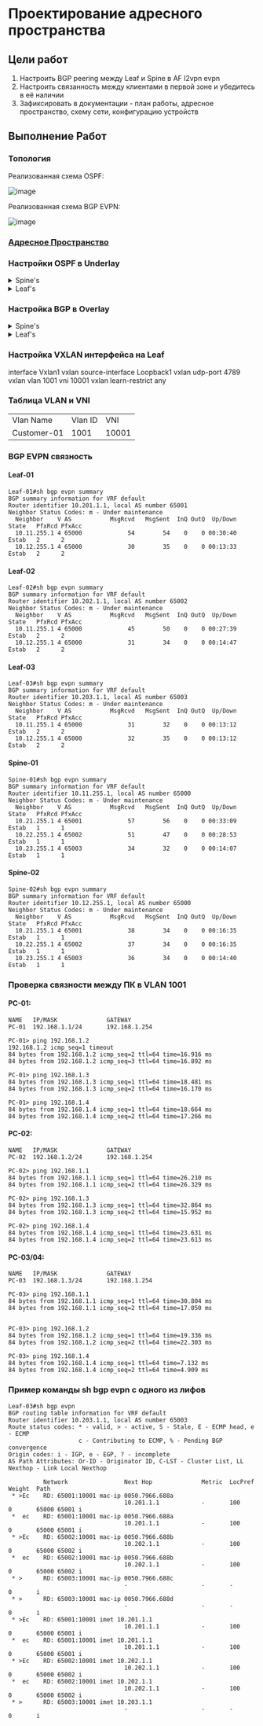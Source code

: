 # Проектирование адресного пространства

## Цели работ

1. Настроить BGP peering между Leaf и Spine в AF l2vpn evpn
2. Настроить связанность между клиентами в первой зоне и убедитесь в её наличии
3. Зафиксировать в документации - план работы, адресное пространство, схему сети, конфигурацию устройств

## Выполнение Работ

### Топология

Реализованная схема OSPF:

![image](./MyScheme_OSPF.png)



Реализованная схема BGP EVPN:

![image](./MyScheme_BGP_EVPN.png)



### [Адресное Пространство](/Lab01/README.md#%D0%B0%D0%B4%D1%80%D0%B5%D1%81%D0%BD%D0%BE%D0%B5-%D0%BF%D1%80%D0%BE%D1%81%D1%82%D1%80%D0%B0%D0%BD%D1%81%D1%82%D0%B2%D0%BE)

### Настройки OSPF в Underlay

<details>
<summary>Spine's</summary>
<br>
router ospf 1 <br>
   router-id 10.1X.255.1 <br>
   passive-interface default <br>
   no passive-interface Ethernet1 <br>
   no passive-interface Ethernet2 <br>
   no passive-interface Ethernet3 <br>
   redistribute connected route-map RM_OSPF_OUT <br>
   max-lsa 12000 <br>
<br>
interface Ethernet1 <br>
   description --- Leaf-01 --- <br>
   ip ospf neighbor bfd <br>
   ip ospf network point-to-point <br>
   ip ospf area 0.0.0.10 <br>
<br>
interface Ethernet2 <br>
   description --- Leaf-02 --- <br>
   ip ospf neighbor bfd <br>
   ip ospf network point-to-point <br>
   ip ospf area 0.0.0.10 <br>
<br>
interface Ethernet3 <br>
   description --- Leaf-03 --- <br>
   ip ospf neighbor bfd <br>
   ip ospf network point-to-point <br>
   ip ospf area 0.0.0.10 <br>
<br>
route-map RM_OSPF_OUT permit 1 <br>
   match ip address prefix-list PL_OSPF_OUT <br>
<br>
ip prefix-list PL_OSPF_OUT seq 10 permit 10.1X.255.1/32<br>
Где X номер Spine коммутатора в схеме <br>
</details>
<details>
<summary>Leaf's</summary>
<br>
router bgp 65099 <br>
   maximum-paths 4 ecmp 64 <br>
   neighbor SPINE_GROUP peer group <br>
   neighbor SPINE_GROUP remote-as 65099 <br>
   neighbor SPINE_GROUP bfd <br>
   neighbor SPINE_GROUP route-map RM_BGP_IN in <br>
   neighbor SPINE_GROUP route-map RM_BGP_OUT out <br>
   neighbor 10.1X.1.1 peer group SPINE_GROUP <br>
   neighbor 10.1X.1.1 peer group SPINE_GROUP <br>
   network 10.2Y.255.1/32 <br>
<br>
Где X номер Spine коммутатора в схеме <br>
Где Y номер Leaf коммутатора в схеме <br>
</details>

### Настройка BGP в Overlay

<details>
    <summary>Spine's</summary>
    <br>
    router bgp 65000<br>
     maximum-paths 2 ecmp 64<br>
   neighbor EVPN peer group<br>
   neighbor EVPN update-source Loopback0<br>
   neighbor EVPN ebgp-multihop 3<br>
   neighbor EVPN send-community extended<br>
   neighbor EVPN maximum-routes 12000 warning-only<br>
   neighbor 10.21.255.1 peer group EVPN<br>
   neighbor 10.21.255.1 remote-as 65001<br>
   neighbor 10.22.255.1 peer group EVPN<br>
   neighbor 10.22.255.1 remote-as 65002<br>
   neighbor 10.23.255.1 peer group EVPN<br>
   neighbor 10.23.255.1 remote-as 65003<br>
   !<br>
   address-family evpn<br>
      neighbor EVPN activate<br>
</details>

<details>
    <summary>Leaf's</summary>
    router bgp 6500Y<br>
    maximum-paths 2 ecmp 64<br>
   neighbor EVPN peer group<br>
   neighbor EVPN remote-as 65000<br>
   neighbor EVPN update-source Loopback0<br>
   neighbor EVPN ebgp-multihop 3<br>
   neighbor EVPN send-community extended<br>
   neighbor EVPN maximum-routes 12000 warning-only<br>
   neighbor 10.11.255.1 peer group EVPN<br>
   neighbor 10.12.255.1 peer group EVPN<br>
   !<br>
   vlan 1001<br>
      rd 6500Y:10001<br>
      route-target both 1001:10001<br>
      redistribute learned<br>
   !<br>
   address-family evpn<br>
      neighbor EVPN activate<br>
   !<br>
   address-family ipv4<br>
      network 10.20Y.1.1/32<br><br>
    Где Y номер Leaf в схеме<br>
</details>


### Настройка VXLAN интерфейса на Leaf

interface Vxlan1
   vxlan source-interface Loopback1
   vxlan udp-port 4789
   vxlan vlan 1001 vni 10001
   vxlan learn-restrict any

### Таблица VLAN и VNI

<table><tr><td>Vlan Name</td><td>Vlan ID</td><td>VNI</td><tr><td>Customer-01</td><td>1001</td><td>10001</td></table>

### BGP EVPN связность

#### Leaf-01

~~~
Leaf-01#sh bgp evpn summary
BGP summary information for VRF default
Router identifier 10.201.1.1, local AS number 65001
Neighbor Status Codes: m - Under maintenance
  Neighbor    V AS           MsgRcvd   MsgSent  InQ OutQ  Up/Down State   PfxRcd PfxAcc
  10.11.255.1 4 65000             54        54    0    0 00:30:40 Estab   2      2
  10.12.255.1 4 65000             30        35    0    0 00:13:33 Estab   2      2
~~~

#### Leaf-02

~~~
Leaf-02#sh bgp evpn summary
BGP summary information for VRF default
Router identifier 10.202.1.1, local AS number 65002
Neighbor Status Codes: m - Under maintenance
  Neighbor    V AS           MsgRcvd   MsgSent  InQ OutQ  Up/Down State   PfxRcd PfxAcc
  10.11.255.1 4 65000             45        50    0    0 00:27:39 Estab   2      2
  10.12.255.1 4 65000             31        34    0    0 00:14:47 Estab   2      2
~~~

#### Leaf-03

~~~
Leaf-03#sh bgp evpn summary
BGP summary information for VRF default
Router identifier 10.203.1.1, local AS number 65003
Neighbor Status Codes: m - Under maintenance
  Neighbor    V AS           MsgRcvd   MsgSent  InQ OutQ  Up/Down State   PfxRcd PfxAcc
  10.11.255.1 4 65000             31        32    0    0 00:13:12 Estab   2      2
  10.12.255.1 4 65000             32        35    0    0 00:13:12 Estab   2      2
~~~

#### Spine-01

~~~
Spine-01#sh bgp evpn summary
BGP summary information for VRF default
Router identifier 10.11.255.1, local AS number 65000
Neighbor Status Codes: m - Under maintenance
  Neighbor    V AS           MsgRcvd   MsgSent  InQ OutQ  Up/Down State   PfxRcd PfxAcc
  10.21.255.1 4 65001             57        56    0    0 00:33:09 Estab   1      1
  10.22.255.1 4 65002             51        47    0    0 00:28:53 Estab   1      1
  10.23.255.1 4 65003             34        32    0    0 00:14:07 Estab   1      1
~~~

#### Spine-02

~~~
Spine-02#sh bgp evpn summary
BGP summary information for VRF default
Router identifier 10.12.255.1, local AS number 65000
Neighbor Status Codes: m - Under maintenance
  Neighbor    V AS           MsgRcvd   MsgSent  InQ OutQ  Up/Down State   PfxRcd PfxAcc
  10.21.255.1 4 65001             38        34    0    0 00:16:35 Estab   1      1
  10.22.255.1 4 65002             37        34    0    0 00:16:35 Estab   1      1
  10.23.255.1 4 65003             36        34    0    0 00:14:40 Estab   1      1
~~~

### Проверка связности между ПК в VLAN 1001

#### PC-01:

~~~
NAME   IP/MASK              GATEWAY
PC-01  192.168.1.1/24       192.168.1.254

PC-01> ping 192.168.1.2
192.168.1.2 icmp_seq=1 timeout
84 bytes from 192.168.1.2 icmp_seq=2 ttl=64 time=16.916 ms
84 bytes from 192.168.1.2 icmp_seq=3 ttl=64 time=16.892 ms

PC-01> ping 192.168.1.3
84 bytes from 192.168.1.3 icmp_seq=1 ttl=64 time=18.481 ms
84 bytes from 192.168.1.3 icmp_seq=2 ttl=64 time=16.170 ms

PC-01> ping 192.168.1.4
84 bytes from 192.168.1.4 icmp_seq=1 ttl=64 time=18.664 ms
84 bytes from 192.168.1.4 icmp_seq=2 ttl=64 time=17.266 ms

~~~

#### PC-02:

~~~
NAME   IP/MASK              GATEWAY
PC-02  192.168.1.2/24       192.168.1.254

PC-02> ping 192.168.1.1
84 bytes from 192.168.1.1 icmp_seq=1 ttl=64 time=26.210 ms
84 bytes from 192.168.1.1 icmp_seq=2 ttl=64 time=26.329 ms

PC-02> ping 192.168.1.3
84 bytes from 192.168.1.3 icmp_seq=1 ttl=64 time=32.864 ms
84 bytes from 192.168.1.3 icmp_seq=2 ttl=64 time=15.952 ms

PC-02> ping 192.168.1.4
84 bytes from 192.168.1.4 icmp_seq=1 ttl=64 time=23.631 ms
84 bytes from 192.168.1.4 icmp_seq=2 ttl=64 time=23.613 ms
~~~



#### PC-03/04:

~~~
NAME   IP/MASK              GATEWAY
PC-03  192.168.1.3/24       192.168.1.254

PC-03> ping 192.168.1.1
84 bytes from 192.168.1.1 icmp_seq=1 ttl=64 time=30.804 ms
84 bytes from 192.168.1.1 icmp_seq=2 ttl=64 time=17.050 ms


PC-03> ping 192.168.1.2
84 bytes from 192.168.1.2 icmp_seq=1 ttl=64 time=19.336 ms
84 bytes from 192.168.1.2 icmp_seq=2 ttl=64 time=22.303 ms

PC-03> ping 192.168.1.4
84 bytes from 192.168.1.4 icmp_seq=1 ttl=64 time=7.132 ms
84 bytes from 192.168.1.4 icmp_seq=2 ttl=64 time=4.909 ms
~~~



### Пример команды sh bgp evpn с одного из лифов

~~~
Leaf-03#sh bgp evpn
BGP routing table information for VRF default
Router identifier 10.203.1.1, local AS number 65003
Route status codes: * - valid, > - active, S - Stale, E - ECMP head, e - ECMP
                    c - Contributing to ECMP, % - Pending BGP convergence
Origin codes: i - IGP, e - EGP, ? - incomplete
AS Path Attributes: Or-ID - Originator ID, C-LST - Cluster List, LL Nexthop - Link Local Nexthop

          Network                Next Hop              Metric  LocPref Weight  Path
 * >Ec    RD: 65001:10001 mac-ip 0050.7966.688a
                                 10.201.1.1            -       100     0       65000 65001 i
 *  ec    RD: 65001:10001 mac-ip 0050.7966.688a
                                 10.201.1.1            -       100     0       65000 65001 i
 * >Ec    RD: 65002:10001 mac-ip 0050.7966.688b
                                 10.202.1.1            -       100     0       65000 65002 i
 *  ec    RD: 65002:10001 mac-ip 0050.7966.688b
                                 10.202.1.1            -       100     0       65000 65002 i
 * >      RD: 65003:10001 mac-ip 0050.7966.688c
                                 -                     -       -       0       i
 * >      RD: 65003:10001 mac-ip 0050.7966.688d
                                 -                     -       -       0       i
 * >Ec    RD: 65001:10001 imet 10.201.1.1
                                 10.201.1.1            -       100     0       65000 65001 i
 *  ec    RD: 65001:10001 imet 10.201.1.1
                                 10.201.1.1            -       100     0       65000 65001 i
 * >Ec    RD: 65002:10001 imet 10.202.1.1
                                 10.202.1.1            -       100     0       65000 65002 i
 *  ec    RD: 65002:10001 imet 10.202.1.1
                                 10.202.1.1            -       100     0       65000 65002 i
 * >      RD: 65003:10001 imet 10.203.1.1
                                 -                     -       -       0       i
~~~

